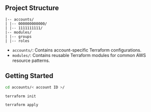 ## Project Structure
```
|-- accounts/
| |-- 000000000000/
| |-- 1111111111/
|-- modules/
| |-- groups
| |-- roles
```
- `accounts/`: Contains account-specific Terraform configurations.
- `modules/`: Contains reusable Terraform modules for common AWS resource patterns.


## Getting Started

```bash
cd accounts/< account ID >/

terraform init

terraform apply
```